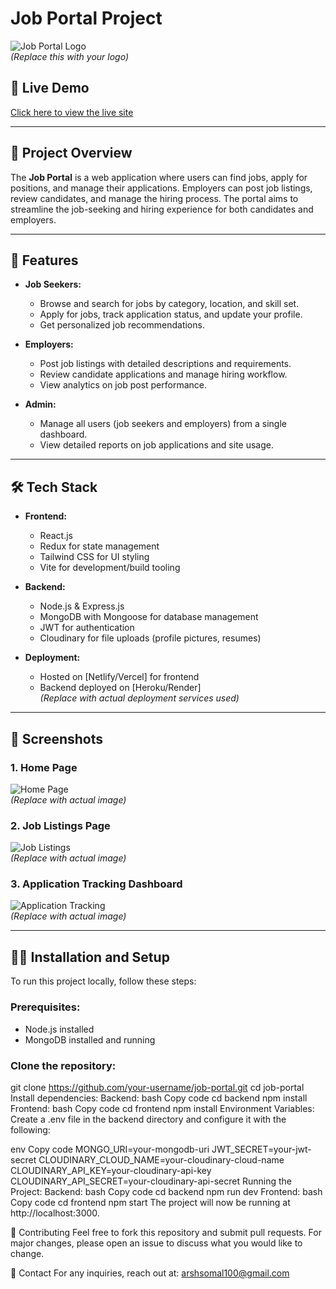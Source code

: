 # Job Portal Project

![Job Portal Logo](https://via.placeholder.com/150)  
*(Replace this with your logo)*

## 🚀 Live Demo

[Click here to view the live site](https://your-live-link.com)

---

## 📖 Project Overview

The **Job Portal** is a web application where users can find jobs, apply for positions, and manage their applications. Employers can post job listings, review candidates, and manage the hiring process. The portal aims to streamline the job-seeking and hiring experience for both candidates and employers.

---

## 🎯 Features

- **Job Seekers:**
  - Browse and search for jobs by category, location, and skill set.
  - Apply for jobs, track application status, and update your profile.
  - Get personalized job recommendations.

- **Employers:**
  - Post job listings with detailed descriptions and requirements.
  - Review candidate applications and manage hiring workflow.
  - View analytics on job post performance.

- **Admin:**
  - Manage all users (job seekers and employers) from a single dashboard.
  - View detailed reports on job applications and site usage.

---

## 🛠️ Tech Stack

- **Frontend:**
  - React.js
  - Redux for state management
  - Tailwind CSS for UI styling
  - Vite for development/build tooling

- **Backend:**
  - Node.js & Express.js
  - MongoDB with Mongoose for database management
  - JWT for authentication
  - Cloudinary for file uploads (profile pictures, resumes)

- **Deployment:**
  - Hosted on [Netlify/Vercel] for frontend
  - Backend deployed on [Heroku/Render]  
  *(Replace with actual deployment services used)*

---

## 📸 Screenshots

### 1. Home Page
![Home Page](https://res.cloudinary.com/djusmuols/image/upload/Screenshot_2024-10-06_at_3.46.09_PM_khfwv8.png)  
*(Replace with actual image)*

### 2. Job Listings Page
![Job Listings](https://res.cloudinary.com/djusmuols/image/upload/Screenshot_2024-10-06_at_3.50.53_PM_mukx1e.png)  
*(Replace with actual image)*

### 3. Application Tracking Dashboard
![Application Tracking](https://res.cloudinary.com/djusmuols/image/upload/Screenshot_2024-10-06_at_3.52.13_PM_wwfnzz.png)  
*(Replace with actual image)*

---

## 🧑‍💻 Installation and Setup

To run this project locally, follow these steps:

### Prerequisites:
- Node.js installed
- MongoDB installed and running

### Clone the repository:
git clone https://github.com/your-username/job-portal.git
cd job-portal
Install dependencies:
Backend:
bash
Copy code
cd backend
npm install
Frontend:
bash
Copy code
cd frontend
npm install
Environment Variables:
Create a .env file in the backend directory and configure it with the following:

env
Copy code
MONGO_URI=your-mongodb-uri
JWT_SECRET=your-jwt-secret
CLOUDINARY_CLOUD_NAME=your-cloudinary-cloud-name
CLOUDINARY_API_KEY=your-cloudinary-api-key
CLOUDINARY_API_SECRET=your-cloudinary-api-secret
Running the Project:
Backend:
bash
Copy code
cd backend
npm run dev
Frontend:
bash
Copy code
cd frontend
npm start
The project will now be running at http://localhost:3000.

🤝 Contributing
Feel free to fork this repository and submit pull requests. For major changes, please open an issue to discuss what you would like to change.

📧 Contact
For any inquiries, reach out at: arshsomal100@gmail.com
